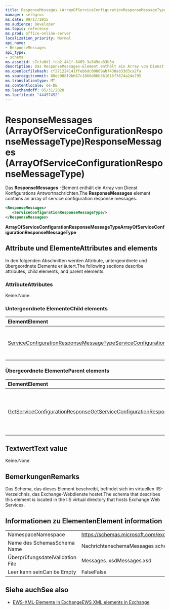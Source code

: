 ```yaml
---
title: ResponseMessages (ArrayOfServiceConfigurationResponseMessageType)
manager: sethgros
ms.date: 09/17/2015
ms.audience: Developer
ms.topic: reference
ms.prod: office-online-server
localization_priority: Normal
api_name:
- ResponseMessages
api_type:
- schema
ms.assetid: c7cfa0d1-fcb2-441f-8489-3a549da33b34
description: Das ResponseMessages-Element enthält ein Array von Dienst Konfigurations Antwortnachrichten.
ms.openlocfilehash: cf271224141ffeb6dc00069abf430ab33d3ca2fa
ms.sourcegitcommit: 88ec988f2bb67c1866d06b361615f3674a24e795
ms.translationtype: MT
ms.contentlocale: de-DE
ms.lasthandoff: 05/31/2020
ms.locfileid: "44457452"
---
```

# <a name="responsemessages-arrayofserviceconfigurationresponsemessagetype"></a><span data-ttu-id="eb742-103">ResponseMessages (ArrayOfServiceConfigurationResponseMessageType)</span><span class="sxs-lookup"><span data-stu-id="eb742-103">ResponseMessages (ArrayOfServiceConfigurationResponseMessageType)</span></span>

<span data-ttu-id="eb742-104">Das **ResponseMessages** -Element enthält ein Array von Dienst Konfigurations Antwortnachrichten.</span><span class="sxs-lookup"><span data-stu-id="eb742-104">The **ResponseMessages** element contains an array of service configuration response messages.</span></span> 
  
```XML
<ResponseMessages>
   <ServiceConfigurationResponseMessageType/>
</ResponseMessages>
```

 <span data-ttu-id="eb742-105">**ArrayOfServiceConfigurationResponseMessageType**</span><span class="sxs-lookup"><span data-stu-id="eb742-105">**ArrayOfServiceConfigurationResponseMessageType**</span></span>
## <a name="attributes-and-elements"></a><span data-ttu-id="eb742-106">Attribute und Elemente</span><span class="sxs-lookup"><span data-stu-id="eb742-106">Attributes and elements</span></span>

<span data-ttu-id="eb742-107">In den folgenden Abschnitten werden Attribute, untergeordnete und übergeordnete Elemente erläutert.</span><span class="sxs-lookup"><span data-stu-id="eb742-107">The following sections describe attributes, child elements, and parent elements.</span></span>
  
### <a name="attributes"></a><span data-ttu-id="eb742-108">Attribute</span><span class="sxs-lookup"><span data-stu-id="eb742-108">Attributes</span></span>

<span data-ttu-id="eb742-109">Keine.</span><span class="sxs-lookup"><span data-stu-id="eb742-109">None.</span></span>
  
### <a name="child-elements"></a><span data-ttu-id="eb742-110">Untergeordnete Elemente</span><span class="sxs-lookup"><span data-stu-id="eb742-110">Child elements</span></span>

|<span data-ttu-id="eb742-111">**Element**</span><span class="sxs-lookup"><span data-stu-id="eb742-111">**Element**</span></span>|<span data-ttu-id="eb742-112">**Beschreibung**</span><span class="sxs-lookup"><span data-stu-id="eb742-112">**Description**</span></span>|
|:-----|:-----|
|[<span data-ttu-id="eb742-113">ServiceConfigurationResponseMessageType</span><span class="sxs-lookup"><span data-stu-id="eb742-113">ServiceConfigurationResponseMessageType</span></span>](serviceconfigurationresponsemessagetype.md) <br/> |<span data-ttu-id="eb742-114">Enthält Dienst Konfigurationseinstellungen.</span><span class="sxs-lookup"><span data-stu-id="eb742-114">Contains service configuration settings.</span></span> <span data-ttu-id="eb742-115">Dieses Element ist erforderlich.</span><span class="sxs-lookup"><span data-stu-id="eb742-115">This element is required.</span></span>  <br/> |
   
### <a name="parent-elements"></a><span data-ttu-id="eb742-116">Übergeordnete Elemente</span><span class="sxs-lookup"><span data-stu-id="eb742-116">Parent elements</span></span>

|<span data-ttu-id="eb742-117">**Element**</span><span class="sxs-lookup"><span data-stu-id="eb742-117">**Element**</span></span>|<span data-ttu-id="eb742-118">**Beschreibung**</span><span class="sxs-lookup"><span data-stu-id="eb742-118">**Description**</span></span>|
|:-----|:-----|
|[<span data-ttu-id="eb742-119">GetServiceConfigurationResponse</span><span class="sxs-lookup"><span data-stu-id="eb742-119">GetServiceConfigurationResponse</span></span>](getserviceconfigurationresponse.md) <br/> |<span data-ttu-id="eb742-120">Definiert eine Antwort auf eine GetServiceConfiguration-Anforderung.</span><span class="sxs-lookup"><span data-stu-id="eb742-120">Defines a response to a GetServiceConfiguration request.</span></span>  <br/> |
   
## <a name="text-value"></a><span data-ttu-id="eb742-121">Textwert</span><span class="sxs-lookup"><span data-stu-id="eb742-121">Text value</span></span>

<span data-ttu-id="eb742-122">Keine.</span><span class="sxs-lookup"><span data-stu-id="eb742-122">None.</span></span>
  
## <a name="remarks"></a><span data-ttu-id="eb742-123">Bemerkungen</span><span class="sxs-lookup"><span data-stu-id="eb742-123">Remarks</span></span>

<span data-ttu-id="eb742-124">Das Schema, das dieses Element beschreibt, befindet sich im virtuellen IIS-Verzeichnis, das Exchange-Webdienste hostet.</span><span class="sxs-lookup"><span data-stu-id="eb742-124">The schema that describes this element is located in the IIS virtual directory that hosts Exchange Web Services.</span></span>
  
## <a name="element-information"></a><span data-ttu-id="eb742-125">Informationen zu Elementen</span><span class="sxs-lookup"><span data-stu-id="eb742-125">Element information</span></span>

|||
|:-----|:-----|
|<span data-ttu-id="eb742-126">Namespace</span><span class="sxs-lookup"><span data-stu-id="eb742-126">Namespace</span></span>  <br/> |https://schemas.microsoft.com/exchange/services/2006/messages  <br/> |
|<span data-ttu-id="eb742-127">Name des Schemas</span><span class="sxs-lookup"><span data-stu-id="eb742-127">Schema Name</span></span>  <br/> |<span data-ttu-id="eb742-128">Nachrichtenschema</span><span class="sxs-lookup"><span data-stu-id="eb742-128">Messages schema</span></span>  <br/> |
|<span data-ttu-id="eb742-129">Überprüfungsdatei</span><span class="sxs-lookup"><span data-stu-id="eb742-129">Validation File</span></span>  <br/> |<span data-ttu-id="eb742-130">Messages. xsd</span><span class="sxs-lookup"><span data-stu-id="eb742-130">Messages.xsd</span></span>  <br/> |
|<span data-ttu-id="eb742-131">Leer kann sein</span><span class="sxs-lookup"><span data-stu-id="eb742-131">Can be Empty</span></span>  <br/> |<span data-ttu-id="eb742-132">False</span><span class="sxs-lookup"><span data-stu-id="eb742-132">False</span></span>  <br/> |
   
## <a name="see-also"></a><span data-ttu-id="eb742-133">Siehe auch</span><span class="sxs-lookup"><span data-stu-id="eb742-133">See also</span></span>



- [<span data-ttu-id="eb742-134">EWS-XML-Elemente in Exchange</span><span class="sxs-lookup"><span data-stu-id="eb742-134">EWS XML elements in Exchange</span></span>](ews-xml-elements-in-exchange.md)

